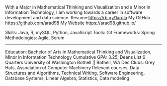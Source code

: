 With a Major in Mathematical Thinking and Visualization and a Minor in Information Technology, I am working towards a career in software development and data science.
Resume:https://rb.gy/1xrdla
My GitHub https://github.com/arad98
My Website https://arad98.github.io/

Skills: Java, R, mySQL, Python, JavaScript
Tools: Git
Frameworks: Spring
Methodologies:  Agile, Scrum
________________________________________
Education: Bachelor of Arts in Mathematical Thinking and Visualization, Minor in Information Technology
Cumulative GPA: 3.25, Deans List 6 Quarters
University of Washington Bothell || Bothell, WA Dec 
Clubs: Grey Hats, Association of Computer Machinery
Relevant courses: Data Structures and Algorithms, Technical Writing, Software Engineering, Database Systems, Linear Algebra, Statistics, Data modeling

<!---
arad98/arad98 is a ✨ special ✨ repository because its `README.md` (this file) appears on your GitHub profile.
You can click the Preview link to take a look at your changes.
--->
